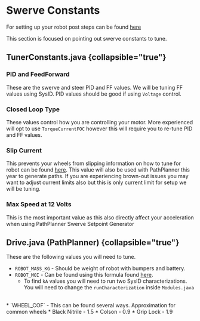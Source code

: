 # Swerve Constants

For setting up your robot post steps can be found [here](https://docs.advantagekit.org/example-projects/talonfx-swerve-template/) 

This section is focused on pointing out swerve constants to tune.

## TunerConstants.java {collapsible="true"}

### PID and FeedForward

These are the swerve and steer PID and FF values. We will be tuning FF values using SysID. PID values should be good if using `Voltage` control.

<code-block lang="java" src="TunerConstants.java" include-lines="6-13"/>

### Closed Loop Type

These values control how you are controlling your motor. More experienced will opt to use `TorqueCurrentFOC` however this will require you to re-tune PID and FF values.

<code-block lang="java" src="TunerConstants.java" include-lines="17,20"/>

### Slip Current

This prevents your wheels from slipping information on how to tune for robot
can be found [here](https://v6.docs.ctr-electronics.com/en/stable/docs/hardware-reference/talonfx/improving-performance-with-current-limits.html#preventing-wheel-slip).
This value will also be used with PathPlanner this year to generate paths. If you are experiencing brown-out issues you may want to adjust current limits also but this is only current limit for setup we will be tuning.

<code-block lang="java" src="TunerConstants.java" include-lines="28"/>

### Max Speed at 12 Volts

This is the most important value as this also directly affect your acceleration when using PathPlanner Swerve Setpoint Generator


<code-block lang="java" src="TunerConstants.java" include-lines="57"/>


## Drive.java (PathPlanner) {collapsible="true"}

These are the following values you will need to tune.

<code-block lang="java" src="Drive.java" include-lines="75-77"/>

* `ROBOT_MASS_KG` - Should be weight of robot with bumpers and battery.
* `ROBOT_MOI` - Can be found using this formula found [here](https://sleipnirgroup.github.io/Choreo/usage/estimating-moi/#system-identification-methods).
  * To find `kA` values you will need to run two SysID characterizations. You will need to change the `runCharacterization` inside `Modules.java`
<br/>
<compare type="top-bottom" first-title="kA Linear" second-title="kA Angular">
<code-block lang="java" src="Module.java" include-lines="1-5"/>
<code-block lang="java" src="Module.java" include-lines="7-11"/>
</compare>
* `WHEEL_COF` - This can be found several ways. Approximation for common wheels
  * Black Nitrile - 1.5
  * Colson - 0.9 
  * Grip Lock - 1.9







